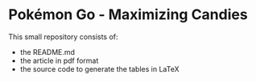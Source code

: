 # Pokémon Go - Maximizing Candies

This small repository consists of:
* the README.md
* the article in pdf format
* the source code to generate the tables in LaTeX
